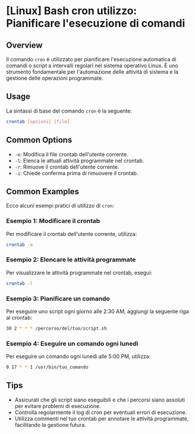 # [Linux] Bash cron utilizzo: Pianificare l'esecuzione di comandi

## Overview
Il comando `cron` è utilizzato per pianificare l'esecuzione automatica di comandi o script a intervalli regolari nel sistema operativo Linux. È uno strumento fondamentale per l'automazione delle attività di sistema e la gestione delle operazioni programmate.

## Usage
La sintassi di base del comando `cron` è la seguente:

```bash
crontab [opzioni] [file]
```

## Common Options
- `-e`: Modifica il file crontab dell'utente corrente.
- `-l`: Elenca le attuali attività programmate nel crontab.
- `-r`: Rimuove il crontab dell'utente corrente.
- `-i`: Chiede conferma prima di rimuovere il crontab.

## Common Examples
Ecco alcuni esempi pratici di utilizzo di `cron`:

### Esempio 1: Modificare il crontab
Per modificare il crontab dell'utente corrente, utilizza:

```bash
crontab -e
```

### Esempio 2: Elencare le attività programmate
Per visualizzare le attività programmate nel crontab, esegui:

```bash
crontab -l
```

### Esempio 3: Pianificare un comando
Per eseguire uno script ogni giorno alle 2:30 AM, aggiungi la seguente riga al crontab:

```bash
30 2 * * * /percorso/del/tuo/script.sh
```

### Esempio 4: Eseguire un comando ogni lunedì
Per eseguire un comando ogni lunedì alle 5:00 PM, utilizza:

```bash
0 17 * * 1 /usr/bin/tuo_comando
```

## Tips
- Assicurati che gli script siano eseguibili e che i percorsi siano assoluti per evitare problemi di esecuzione.
- Controlla regolarmente il log di cron per eventuali errori di esecuzione.
- Utilizza commenti nel tuo crontab per annotare le attività programmate, facilitando la gestione futura.